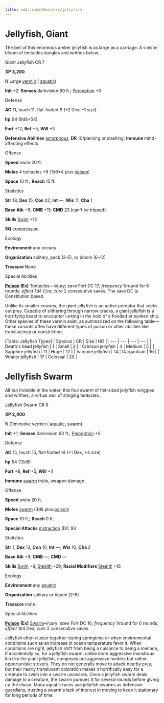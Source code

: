 ```yaml
---
title: additionalMonsters/jellyfish
---
```

# Jellyfish, Giant

The bell of this enormous amber jellyfish is as large as a carriage. A sinister bloom of tentacles dangles and writhes below.

Giant Jellyfish CR 7

**XP 3,200**

N Large [vermin](monsters/creatureTypes#_vermin) ( [aquatic](monsters/creatureTypes#_aquatic-subtype))

**Init** +2; **Senses** darkvision 60 ft.; [Perception](additionalMonsters/../skills/perception#_perception) +0

Defense

**AC** 11, touch 11, flat-footed 9 (+2 Dex, –1 size)

**hp** 94 (9d8+54)

**Fort** +12, **Ref** +5, **Will** +3

**Defensive Abilities** [amorphous](monsters/universalMonsterRules#_amorphous); **DR** 10/piercing or slashing; **Immune** mind-affecting effects

Offense

**Speed** swim 20 ft.

**Melee** 4 tentacles +9 (1d6+4 plus [poison](monsters/universalMonsterRules#_poison-(ex-or-su)))

**Space** 10 ft.; **Reach** 15 ft.

Statistics

**Str** 18, **Dex** 15, **Con** 22, **Int** —, **Wis** 11, **Cha** 1

**Base Atk** +6; **CMB** +11; **CMD** 23 (can't be tripped)

**Skills** [Swim](additionalMonsters/../skills/swim#_swim) +12

**SQ** [compression](monsters/universalMonsterRules#_compression)

Ecology

**Environment** any oceans

**Organization** solitary, pack (2–5), or bloom (6–12)

**Treasure** None

Special Abilities

**[Poison](monsters/universalMonsterRules#_poison-(ex-or-su)) (Ex)** Tentacles—injury; _save_ Fort DC 17; _frequency_ 1/round for 6 rounds; _effect_ 1d4 Con; _cure_ 2 consecutive saves. The save DC is Constitution based.

Unlike its smaller cousins, the giant jellyfish is an active predator that seeks out prey. Capable of slithering through narrow cracks, a giant jellyfish is a horrifying beast to encounter lurking in the hold of a flooded or sunken ship. Other species of these vermin exist, as summarized on the following table—these variants often have different types of poison or other abilities like translucency or constriction.

[Table: Jellyfish Types]
| Species | CR | Size | HD |
| --- | --- | --- | --- |
| Death's head jellyfish | 1 | Small | 2 |
| Crimson jellyfish | 4 | Medium | 5 |
| Sapphire jellyfish | 11 | Huge | 12 |
| Vampire jellyfish | 14 | Gargantuan | 16 |
| Whaler jellyfish | 17 | Colossal | 20 |

  
  

# Jellyfish Swarm

All but invisible in the water, this foul swarm of fist-sized jellyfish wriggles and writhes, a virtual wall of stinging tentacles.

Jellyfish Swarm CR 6

**XP 2,400**

N Diminutive [vermin](monsters/creatureTypes#_vermin) ( [aquatic](monsters/creatureTypes#_aquatic-subtype), [swarm](monsters/creatureTypes#_swarm-subtype))

**Init** +1; **Senses** darkvision 60 ft.; [Perception](additionalMonsters/../skills/perception#_perception) +0

Defense

**AC** 15, touch 15, flat-footed 14 (+1 Dex, +4 size)

**hp** 54 (12d8)

**Fort** +8, **Ref** +5, **Will** +4

**Immune** [swarm](monsters/creatureTypes#_swarm-subtype) traits, weapon damage

Offense

**Speed** swim 20 ft.

**Melee** [swarm](monsters/creatureTypes#_swarm-subtype) (3d6 plus [poison](monsters/universalMonsterRules#_poison-(ex-or-su)))

**Space** 10 ft.; **Reach** 0 ft.

**Special Attacks** [distraction](monsters/universalMonsterRules#_distraction) (DC 16)

Statistics

**Str** 1, **Dex** 13, **Con** 10, **Int** —, **Wis** 10, **Cha** 2

**Base Atk** +9; **CMB** —; **CMD** —

**Skills** [Swim](additionalMonsters/../skills/swim#_swim) +9, [Stealth](additionalMonsters/../skills/stealth#_stealth) +29; **Racial Modifiers** [Stealth](additionalMonsters/../skills/stealth#_stealth) +16

Ecology

**Environment** any [aquatic](monsters/creatureTypes#_aquatic-subtype)

**Organization** solitary or bloom (2–8)

**Treasure** none

Special Abilities

**[Poison](monsters/universalMonsterRules#_poison-(ex-or-su)) (Ex)** [Swarm](monsters/creatureTypes#_swarm-subtype)–injury; _save_ Fort DC 16; _frequency_ 1/round for 6 rounds; _effect_ 1d4 Dex; _cure_ 2 consecutive saves.

Jellyfish often cluster together during springtime or when environmental conditions such as an increase in ocean temperature favor it. When conditions are right, jellyfish shift from being a nuisance to being a menace, if accidentally so, for a jellyfish swarm, unlike more aggressive monstrous kin like the giant jellyfish, comprises not aggressive hunters but rather opportunistic strikers. They do not generally move to attack nearby prey, but their nearly translucent coloration makes it horrifically easy for a creature to swim into a swarm unawares. Once a jellyfish swarm deals damage to a creature, the swarm pursues it for several rounds before giving up the chase. Many aquatic races use jellyfish swarms as defensive guardians, trusting a swarm's lack of interest in moving to keep it stationary for long periods of time.

